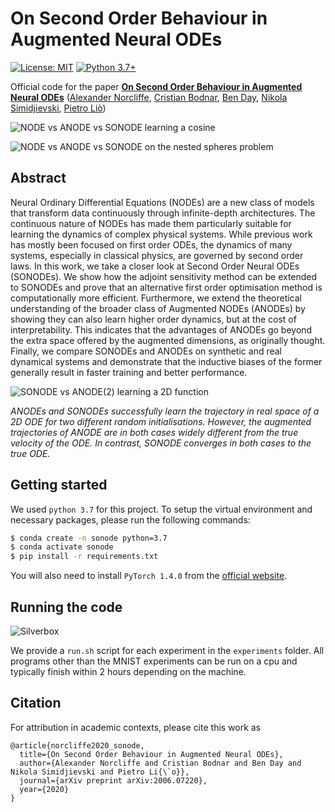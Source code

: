 # On Second Order Behaviour in Augmented Neural ODEs 
[![License: MIT](https://img.shields.io/badge/License-MIT-yellow.svg)](https://github.com/a-norcliffe/sonode/blob/master/LICENSE) [![Python 3.7+](https://img.shields.io/badge/python-3.7+-blue.svg)](https://www.python.org/downloads/release/python-370/)

Official code for the paper [**On Second Order Behaviour in Augmented Neural ODEs**](http://arxiv.org/abs/2006.07220)
 ([Alexander Norcliffe](https://twitter.com/alexnorcliffe98), 
 [Cristian Bodnar](https://crisbodnar.github.io/), 
 [Ben Day](https://www.cl.cam.ac.uk/~bjd39/), 
 [Nikola Simidjievski](https://simidjievskin.github.io/),
  [Pietro Liò](https://www.cl.cam.ac.uk/~pl219/))
  
  ![NODE vs ANODE vs SONODE learning a cosine](figures/quick_cos.gif)
  
 ![NODE vs ANODE vs SONODE on the nested spheres problem](figures/nested_gif.gif)


## Abstract 

Neural Ordinary Differential Equations (NODEs) are a new class of models that transform data continuously through 
infinite-depth architectures. The continuous nature of NODEs has made them particularly suitable for learning the
dynamics of complex physical systems. While previous work has mostly been focused on first order ODEs, the dynamics of 
many systems, especially in classical physics, are governed by second order laws. In this work, we take a closer look 
at Second Order Neural ODEs (SONODEs). We show how the adjoint sensitivity method can be extended to SONODEs and prove 
that an alternative first order optimisation method is computationally more efficient. Furthermore, we extend the 
theoretical understanding of the broader class of Augmented NODEs (ANODEs) by showing they can also learn higher order 
dynamics, but at the cost of interpretability. This indicates that the advantages of ANODEs go beyond the extra space 
offered by the augmented dimensions, as originally thought. Finally, we compare SONODEs and ANODEs on synthetic and 
real dynamical systems and demonstrate that the inductive biases of the former generally result in faster training 
and better performance. 

![SONODE vs ANODE(2) learning a 2D function](figures/interpretability.png)

*ANODEs and SONODEs successfully learn the trajectory in real space of a 2D ODE for two different random initialisations. 
However, the augmented trajectories of ANODE are in both cases widely different from the true velocity of the ODE. 
In contrast, SONODE converges in both cases to the true ODE.*

## Getting started

We used `python 3.7` for this project. To setup the virtual environment and necessary packages, please run the following commands:
```bash
$ conda create -n sonode python=3.7
$ conda activate sonode
$ pip install -r requirements.txt
```
You will also need to install `PyTorch 1.4.0` from the [official website](https://pytorch.org/).

## Running the code

![Silverbox](figures/silverbox_combined_compressed.gif)


We provide a `run.sh` script for each experiment in the `experiments` folder. 
All programs other than the MNIST experiments can be run on a cpu and typically finish within 2 hours 
depending on the machine. 

## Citation
For attribution in academic contexts, please cite this work as
```
@article{norcliffe2020_sonode,
  title={On Second Order Behaviour in Augmented Neural ODEs},
  author={Alexander Norcliffe and Cristian Bodnar and Ben Day and Nikola Simidjievski and Pietro Li{\`o}},
  journal={arXiv preprint arXiv:2006.07220},
  year={2020}
}
```





